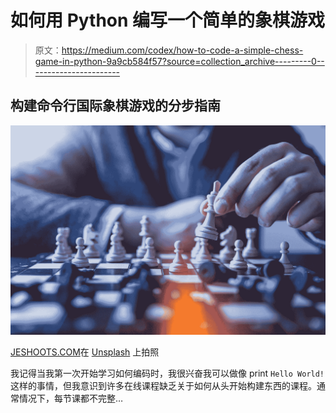 # 如何用 Python 编写一个简单的象棋游戏

> 原文：<https://medium.com/codex/how-to-code-a-simple-chess-game-in-python-9a9cb584f57?source=collection_archive---------0----------------------->

## 构建命令行国际象棋游戏的分步指南

![](img/83dd9c907f5d4d0fa0c9df8c975a3cda.png)

[JESHOOTS.COM](https://unsplash.com/@jeshoots?utm_source=medium&utm_medium=referral)在 [Unsplash](https://unsplash.com?utm_source=medium&utm_medium=referral) 上拍照

我记得当我第一次开始学习如何编码时，我很兴奋我可以做像 print `Hello World!`这样的事情，但我意识到许多在线课程缺乏关于如何从头开始构建东西的课程。通常情况下，每节课都不完整…